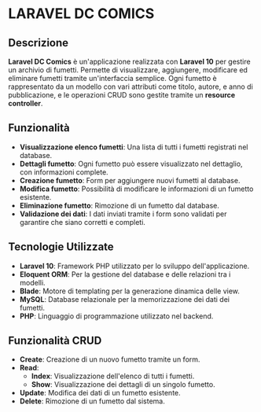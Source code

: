 # LARAVEL DC COMICS

## Descrizione

**Laravel DC Comics** è un'applicazione realizzata con **Laravel 10** per gestire un archivio di fumetti. Permette di visualizzare, aggiungere, modificare ed eliminare fumetti tramite un'interfaccia semplice. Ogni fumetto è rappresentato da un modello con vari attributi come titolo, autore, e anno di pubblicazione, e le operazioni CRUD sono gestite tramite un **resource controller**.

## Funzionalità

- **Visualizzazione elenco fumetti**: Una lista di tutti i fumetti registrati nel database.
- **Dettagli fumetto**: Ogni fumetto può essere visualizzato nel dettaglio, con informazioni complete.
- **Creazione fumetto**: Form per aggiungere nuovi fumetti al database.
- **Modifica fumetto**: Possibilità di modificare le informazioni di un fumetto esistente.
- **Eliminazione fumetto**: Rimozione di un fumetto dal database.
- **Validazione dei dati**: I dati inviati tramite i form sono validati per garantire che siano corretti e completi.

## Tecnologie Utilizzate

- **Laravel 10**: Framework PHP utilizzato per lo sviluppo dell'applicazione.
- **Eloquent ORM**: Per la gestione del database e delle relazioni tra i modelli.
- **Blade**: Motore di templating per la generazione dinamica delle view.
- **MySQL**: Database relazionale per la memorizzazione dei dati dei fumetti.
- **PHP**: Linguaggio di programmazione utilizzato nel backend.

## Funzionalità CRUD

- **Create**: Creazione di un nuovo fumetto tramite un form.
- **Read**:
  - **Index**: Visualizzazione dell'elenco di tutti i fumetti.
  - **Show**: Visualizzazione dei dettagli di un singolo fumetto.
- **Update**: Modifica dei dati di un fumetto esistente.
- **Delete**: Rimozione di un fumetto dal sistema.
